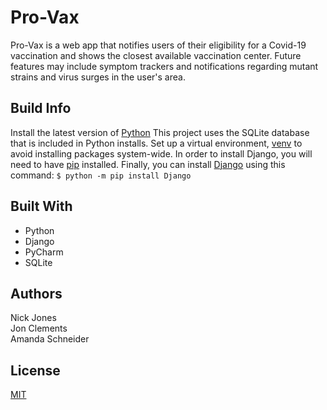# Pro-Vax

Pro-Vax is a web app that notifies users of their eligibility for a Covid-19 vaccination and shows the closest available 
vaccination center. Future features may include symptom trackers and notifications regarding mutant strains and virus surges 
in the user's area.


## Build Info
Install the latest version of [Python](https://www.python.org/downloads/) This project uses the SQLite database that is 
included in Python installs. Set up a virtual environment, [venv](https://docs.python.org/3/tutorial/venv.html) to avoid 
installing packages system-wide. In order to install Django, you will need to have [pip](https://pip.pypa.io/en/latest/installing/#installing-with-get-pip-py) 
installed. Finally, you can install [Django](https://www.djangoproject.com/) using this command: `$ python -m pip install Django`

## Built With
- Python
- Django
- PyCharm
- SQLite


## Authors
Nick Jones  
Jon Clements  
Amanda Schneider


## License
[MIT](https://choosealicense.com/licenses/mit/)
